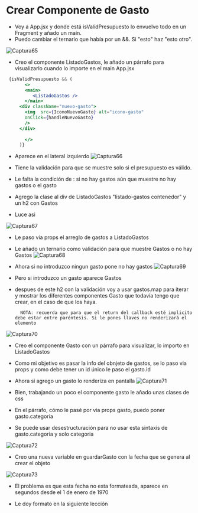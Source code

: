 # Crear Componente de Gasto
- Voy a App.jsx y  donde está isValidPresupuesto lo envuelvo todo en un Fragment y añado un main.
- Puedo cambiar el ternario que había por un &&. Si "esto" haz "esto otro".

![Captura65](./Captura65.png)

- Creo el componente ListadoGastos, le añado un párrafo para visualizarlo cuando lo importe en el main App.jsx 

~~~jsx
 {isValidPresupuesto && (
       <>
       <main>
          <ListadoGastos />
       </main>
     <div className="nuevo-gasto">
       <img  src={IconoNuevoGasto} alt="icono-gasto"
       onClick={handleNuevoGasto}
       />
     </div>
       
       </>
     )}
~~~
- Aparece en el lateral izquierdo 
![Captura66](./Captura66.png)

- Tiene la validación para que se muestre solo si el presupuesto es válido.
- Le falta la condición de : si no hay gastos aún que muestre no hay gastos o el gasto

- Agrego la clase al div de ListadoGastos "listado-gastos contenedor" y un h2 con Gastos 
- Luce asi

![Captura67](./Captura67.png)

- Le paso via props el arreglo de gastos a ListadoGastos
- Le añado un ternario como validación para que muestre Gastos o no hay Gastos
![Captura68](./Captura68.png)

- Ahora si no introduzco ningun gasto pone no hay gastos
![Captura69](./Captura69.png)

- Pero si introduzco un gasto aparece Gastos

- despues de este h2 con la validación voy a usar gastos.map para iterar y mostrar los diferentes componentes Gasto que todavía tengo que crear, en el caso de que los haya.

        NOTA: recuerda que para que el return del callback esté implicito debe estar entre paréntesis. Si le pones llaves no renderizará el elemento

![Captura70](./Captura70.png)

- Creo el componente Gasto con un párrafo para visualizar, lo importo en ListadoGastos
- Como mi objetivo es pasar la info del obnjeto de gastos, se lo paso via props y como debe tener un id único le paso el gasto.id

- Ahora si agrego un gasto lo renderiza en pantalla
![Captura71](./Captura71)

- Bien, trabajando un poco el componente gasto le añado unas clases de css
- En el párrafo, cómo le pasé por via props gasto, puedo poner gasto.categoría
- Se puede usar desestructuración para no usar esta sintaxis de gasto.categoria y solo categoria

![Captura72](./Captura72.png)

- Creo una nueva variable en guardarGasto con la fecha que se genera al crear el objeto

![Captura73](./Captura73.png)

- El problema es que esta fecha no esta formateada, aparece en segundos desde el 1 de enero de 1970

- Le doy formato en la siguiente lección






